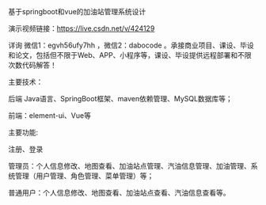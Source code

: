 基于springboot和vue的加油站管理系统设计

演示视频链接：https://live.csdn.net/v/424129

详询 微信1：egvh56ufy7hh ，微信2：dabocode 。承接商业项目、课设、毕设和论文，包括但不限于Web、APP、小程序等，课设、毕设提供远程部署和不限次数代码解答！

主要技术：

后端 Java语言、SpringBoot框架、maven依赖管理、MySQL数据库等；

前端：element-ui、Vue等

主要功能:

注册、登录

管理员：个人信息修改、地图查看、加油站点管理、汽油信息管理、加油管理、系统管理（用户管理、角色管理、菜单管理）等；

普通用户：个人信息修改、地图查看、加油站点查看、汽油信息查看等。
